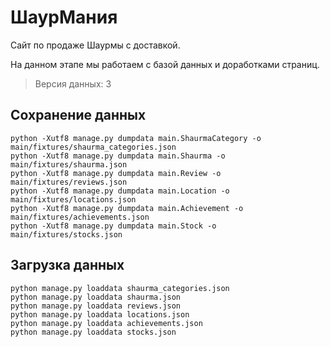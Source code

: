 # ШаурМания

Сайт по продаже Шаурмы с доставкой.

На данном этапе мы работаем с базой данных и доработками страниц.

> Версия данных: 3

## Сохранение данных

	python -Xutf8 manage.py dumpdata main.ShaurmaCategory -o main/fixtures/shaurma_categories.json
	python -Xutf8 manage.py dumpdata main.Shaurma -o main/fixtures/shaurma.json
    python -Xutf8 manage.py dumpdata main.Review -o main/fixtures/reviews.json
    python -Xutf8 manage.py dumpdata main.Location -o main/fixtures/locations.json
    python -Xutf8 manage.py dumpdata main.Achievement -o main/fixtures/achievements.json
    python -Xutf8 manage.py dumpdata main.Stock -o main/fixtures/stocks.json

## Загрузка данных

	python manage.py loaddata shaurma_categories.json
    python manage.py loaddata shaurma.json
    python manage.py loaddata reviews.json
    python manage.py loaddata locations.json
    python manage.py loaddata achievements.json
    python manage.py loaddata stocks.json
    
